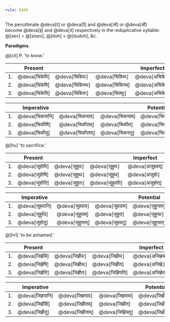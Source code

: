 ```yaml
---
rule: §449
---
```


The penultimate @deva[ए] or @deva[ऐ] and @deva[ओ] or @deva[औ] become @deva[इ] and @deva[उ] respectively in the reduplicative syllable: @[sev] = @[sisev], @[doh] = @[dudoh], &c.

**Paradigms.**

@[cit] P. 'to know.'

| | Present | | | Imperfect | | |
|---|---|---|---|---|---|---|
| 1. | @deva[चिकेमि] | @deva[चिकिवः] | @deva[चिकिमः] | @deva[अचिकेम्] | @deva[अचिकिव] | @deva[अचिकिम] |
| 2. | @deva[चिकेषि] | @deva[चिकित्थः] | @deva[चिकित्थ] | @deva[अचिकेः] | @deva[अचिकित्तम्] | @deva[अचिकित्त] |
| 3. | @deva[चिकेति] | @deva[चिकितः] | @deva[चिक्युः] | @deva[अचिकेत्] | @deva[अचिकितम्] | @deva[अचिक्युः] |

| | Imperative | | | Potential | | |
|---|---|---|---|---|---|---|
| 1. | @deva[चिकयानि] | @deva[चिकयाव] | @deva[चिकयाम] | @deva[चिकयाम्] | @deva[चिकयाव] | @deva[चिकयाम] |
| 2. | @deva[चिकीषि] | @deva[चिकीतम्] | @deva[चिकीत] | @deva[चिकयाः] | @deva[चिकयातम्] | @deva[चिकयात] |
| 3. | @deva[चिकीतु] | @deva[चिकीताम्] | @deva[चिकयतु] | @deva[चिकयात्] | @deva[चिकयाताम्] | @deva[चिकयुः] |

@[hu] 'to sacrifice.'

| | Present | | | Imperfect | | |
|---|---|---|---|---|---|---|
| 1. | @deva[जुहोमि] | @deva[जुहुवः] | @deva[जुहुमः] | @deva[अजुहवम्] | @deva[अजुहुव] | @deva[अजुहुम] |
| 2. | @deva[जुहोषि] | @deva[जुहुथः] | @deva[जुहुथ] | @deva[अजुहोः] | @deva[अजुहुतम्] | @deva[अजुहुत] |
| 3. | @deva[जुहोति] | @deva[जुहुतः] | @deva[जुहुवति] | @deva[अजुहोत्] | @deva[अजुहुताम्] | @deva[अजुहवुः] |

| | Imperative | | | Potential | | |
|---|---|---|---|---|---|---|
| 1. | @deva[जुहवानि] | @deva[जुहवाव] | @deva[जुहवाम] | @deva[जुहुयाम्] | @deva[जुहुयाव] | @deva[जुहुयाम] |
| 2. | @deva[जुहुधि] | @deva[जुहुतम्] | @deva[जुहुत] | @deva[जुहुयाः] | @deva[जुहुयातम्] | @deva[जुहुयात] |
| 3. | @deva[जुहोतु] | @deva[जुहुताम्] | @deva[जुहवतु] | @deva[जुहुयात्] | @deva[जुहुयाताम्] | @deva[जुहुयुः] |

@[hrī] 'to be ashamed.'

| | Present | | | Imperfect | | |
|---|---|---|---|---|---|---|
| 1. | @deva[जिह्रेमि] | @deva[जिह्रीवः] | @deva[जिह्रीमः] | @deva[अजिह्रयम्] | @deva[अजिह्रीव] | @deva[अजिह्रीम] |
| 2. | @deva[जिह्रेषि] | @deva[जिह्रीथः] | @deva[जिह्रीत] | @deva[अजिह्रेः] | @deva[अजिह्रीतम्] | @deva[अजिह्रीत] |
| 3. | @deva[जिह्रेति] | @deva[जिह्रीतः] | @deva[जिह्रियति] | @deva[अजिह्रेत्] | @deva[अजिह्रीताम्] | @deva[अजिह्रयुः] |

| | Imperative | | | Potential | | |
|---|---|---|---|---|---|---|
| 1. | @deva[जिह्रयानि] | @deva[जिह्रयाव] | @deva[जिह्रयाम] | @deva[जिह्रीयाम्] | @deva[जिह्रीयाव] | @deva[जिह्रीयाम] |
| 2. | @deva[जिह्रीहि] | @deva[जिह्रीतम्] | @deva[जिह्रीत] | @deva[जिह्रीयाः] | @deva[जिह्रीयातम्] | @deva[जिह्रीयात] |
| 3. | @deva[जिह्रीतु] | @deva[जिह्रीताम्] | @deva[जिह्रियतु] | @deva[जिह्रीयात्] | @deva[जिह्रीयाताम्] | @deva[जिह्रीयुः] |